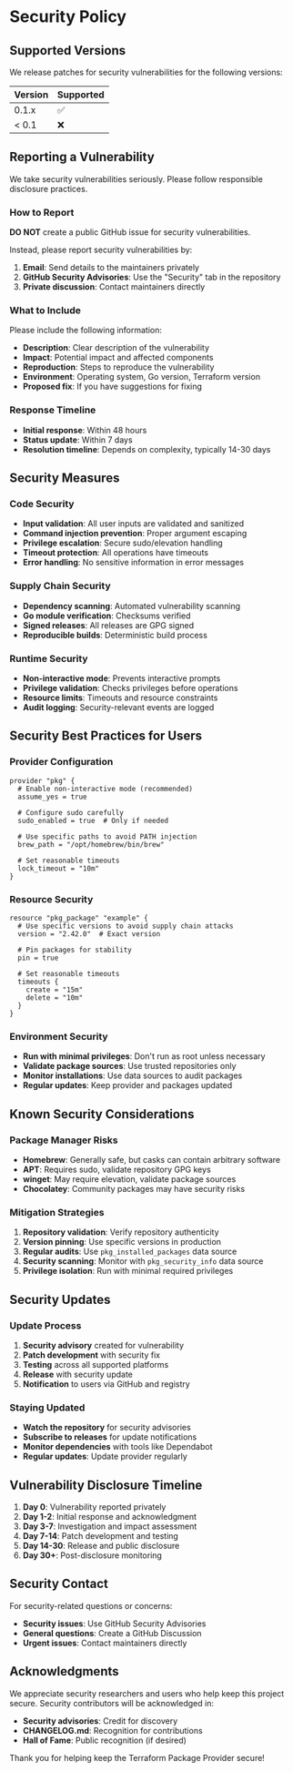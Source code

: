 # Security Policy

## Supported Versions

We release patches for security vulnerabilities for the following versions:

| Version | Supported          |
| ------- | ------------------ |
| 0.1.x   | :white_check_mark: |
| < 0.1   | :x:                |

## Reporting a Vulnerability

We take security vulnerabilities seriously. Please follow responsible disclosure practices.

### How to Report

**DO NOT** create a public GitHub issue for security vulnerabilities.

Instead, please report security vulnerabilities by:

1. **Email**: Send details to the maintainers privately
2. **GitHub Security Advisories**: Use the "Security" tab in the repository
3. **Private discussion**: Contact maintainers directly

### What to Include

Please include the following information:

- **Description**: Clear description of the vulnerability
- **Impact**: Potential impact and affected components
- **Reproduction**: Steps to reproduce the vulnerability
- **Environment**: Operating system, Go version, Terraform version
- **Proposed fix**: If you have suggestions for fixing

### Response Timeline

- **Initial response**: Within 48 hours
- **Status update**: Within 7 days
- **Resolution timeline**: Depends on complexity, typically 14-30 days

## Security Measures

### Code Security

- **Input validation**: All user inputs are validated and sanitized
- **Command injection prevention**: Proper argument escaping
- **Privilege escalation**: Secure sudo/elevation handling
- **Timeout protection**: All operations have timeouts
- **Error handling**: No sensitive information in error messages

### Supply Chain Security

- **Dependency scanning**: Automated vulnerability scanning
- **Go module verification**: Checksums verified
- **Signed releases**: All releases are GPG signed
- **Reproducible builds**: Deterministic build process

### Runtime Security

- **Non-interactive mode**: Prevents interactive prompts
- **Privilege validation**: Checks privileges before operations
- **Resource limits**: Timeouts and resource constraints
- **Audit logging**: Security-relevant events are logged

## Security Best Practices for Users

### Provider Configuration

```hcl
provider "pkg" {
  # Enable non-interactive mode (recommended)
  assume_yes = true
  
  # Configure sudo carefully
  sudo_enabled = true  # Only if needed
  
  # Use specific paths to avoid PATH injection
  brew_path = "/opt/homebrew/bin/brew"
  
  # Set reasonable timeouts
  lock_timeout = "10m"
}
```

### Resource Security

```hcl
resource "pkg_package" "example" {
  # Use specific versions to avoid supply chain attacks
  version = "2.42.0"  # Exact version
  
  # Pin packages for stability
  pin = true
  
  # Set reasonable timeouts
  timeouts {
    create = "15m"
    delete = "10m"
  }
}
```

### Environment Security

- **Run with minimal privileges**: Don't run as root unless necessary
- **Validate package sources**: Use trusted repositories only
- **Monitor installations**: Use data sources to audit packages
- **Regular updates**: Keep provider and packages updated

## Known Security Considerations

### Package Manager Risks

- **Homebrew**: Generally safe, but casks can contain arbitrary software
- **APT**: Requires sudo, validate repository GPG keys
- **winget**: May require elevation, validate package sources
- **Chocolatey**: Community packages may have security risks

### Mitigation Strategies

1. **Repository validation**: Verify repository authenticity
2. **Version pinning**: Use specific versions in production
3. **Regular audits**: Use `pkg_installed_packages` data source
4. **Security scanning**: Monitor with `pkg_security_info` data source
5. **Privilege isolation**: Run with minimal required privileges

## Security Updates

### Update Process

1. **Security advisory** created for vulnerability
2. **Patch development** with security fix
3. **Testing** across all supported platforms
4. **Release** with security update
5. **Notification** to users via GitHub and registry

### Staying Updated

- **Watch the repository** for security advisories
- **Subscribe to releases** for update notifications
- **Monitor dependencies** with tools like Dependabot
- **Regular updates**: Update provider regularly

## Vulnerability Disclosure Timeline

1. **Day 0**: Vulnerability reported privately
2. **Day 1-2**: Initial response and acknowledgment
3. **Day 3-7**: Investigation and impact assessment
4. **Day 7-14**: Patch development and testing
5. **Day 14-30**: Release and public disclosure
6. **Day 30+**: Post-disclosure monitoring

## Security Contact

For security-related questions or concerns:

- **Security issues**: Use GitHub Security Advisories
- **General questions**: Create a GitHub Discussion
- **Urgent issues**: Contact maintainers directly

## Acknowledgments

We appreciate security researchers and users who help keep this project secure. Security contributors will be acknowledged in:

- **Security advisories**: Credit for discovery
- **CHANGELOG.md**: Recognition for contributions
- **Hall of Fame**: Public recognition (if desired)

Thank you for helping keep the Terraform Package Provider secure! 
